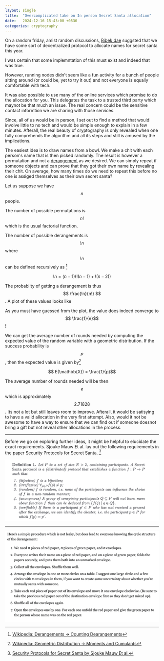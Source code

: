 ```yaml
---
layout: single
title:  "Overcomplicated take on In person Secret Santa allocation"
date:   2024-12-16 15:43:00 +0530
categories: cryptography
---
```


On a random friday, amist random discussions, [Bibek dae](https://bewakes.com) suggsted that we have some sort of decentralized protocol to allocate names for secret santa this year.

I was certain that some implemntation of this must exist and indeed that was true.
<!-- Add some here -->
However, running nodes didn't seem like a fun activity for a bunch of people sitting around (or could be, yet to try it out) and not everyone is equally comfortable with tech.

It was also possible to use many of the online services which promise to do the allocation for you. This delegates the task to a trusted third party which maynot be that much an issue. The real concern could be the sensitive contact informtion we are sharing with those services.

Since, all of us would be in person, I set out to find a method that would involve little to no tech and would be simple enough to explain in a few minutes. Afterall, the real beauty of cryptography is only revealed when one fully comprehends the algorithm and all its steps and still is amused by the implications.

The easiest idea is to draw names from a bowl. We make a chit with each person's name that is then picked randomly. The result is however a permutation and not a [derangement](https://en.wikipedia.org/wiki/Derangement) as we desired. We can simply repeat if someone objects and can prove that they got their own name by revealing their chit. On average, how many times do we need to repeat this before no one is assiged themselves as their own secret santa?

Let us suppose we have $$n$$ people.

The number of possible permutations is $$n!$$ which is the usual factorial function.

The number of possible derangements is $$!n$$ where $$!n$$ can be defined recursively as [^1]

[^1]: [Wikipedia: Derangements -> Counting Dearangements](https://en.wikipedia.org/wiki/Derangement#Counting_derangements)

$$ !n = (n-1)(!(n-1) + !(n-2)) $$

The probabilty of getting a derangement is thus $$ \frac{!n}{n!} $$. A plot of these values looks like 
<!-- add plot and link to plot here -->

As you must have guessed from the plot, the value does indeed converge to $$ \frac{1}{e}$$ !

We can get the average number of rounds needed by computing the expected value of the random variable with a geometric distribution. If the success probability is $$p$$, then the expected value is given by[^2]

$$ E(\mathbb{X}) = \frac{1}{p}$$

[^2]: [Wikipedia: Geometric Distribution -> Moments and Cumulants](https://en.wikipedia.org/wiki/Geometric_distribution#Moments_and_cumulants)

The average number of rounds needed will be then $$e$$ which is approximately $$2.71828$$. Its not a lot but still leaves room to improve. Afterall, it would be satisying to have a valid allocation in the very first attempt. Also, would it not be awesome to have a way to ensure that we can find out if someone doesnot bring a gift but not reveal other allocations in the process.

---

Before we go on exploring further ideas, it might be helpful to elucidate the exact requirements. Sjouke Mauw Et al. lay out the following requirements in the paper Security Protocols for Secret Santa. [^3]

[^3]: [Security Protocols for Secret Santa by Sjouke Mauw Et al.](http://link.springer.com/10.1007/978-3-662-45921-8_26)

![Secret Santa Problem Requirements](/assets/images/secret-santa-problem-specification.png)

---
![Secret Santa Allocation Algorithm 2](/assets/images/secret-santa-soln-stack-exchange.png)



$$ $$
